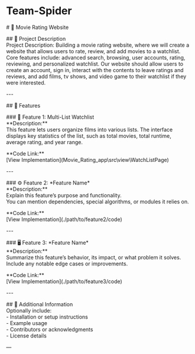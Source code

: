 # Team-Spider

\# 🧩 Movie Rating Website

\#\# 📘 Project Description  
Project Description: </b>Building a movie rating website, where we will create a website that allows users to rate, review, and add movies to a watchlist. Core features include: advanced search, browsing, user accounts, rating, reviewing, and personalized watchlist. Our website should allow users to create an account, sign in, interact with the contents to leave ratings and reviews, and add films, tv shows, and video game to their watchlist if they were interested.

\---

\#\# 🚀 Features

\#\#\# 🧠 Feature 1: Multi-List Watchlist  
\*\*Description:\*\*    
This feature lets users organize films into various lists. The interface displays key statistics of the list, such as 
total movies, total runtime, average rating, and year range. 

\*\*Code Link:\*\*    
\[View Implementation\](Movie_Rating_app\src\view\WatchListPage)

\---

\#\#\# ⚙️ Feature 2: \*Feature Name\*  
\*\*Description:\*\*    
Explain this feature’s purpose and functionality.    
You can mention dependencies, special algorithms, or modules it relies on.

\*\*Code Link:\*\*    
\[View Implementation\](./path/to/feature2/code)

\---

\#\#\# 🖥️ Feature 3: \*Feature Name\*  
\*\*Description:\*\*    
Summarize this feature’s behavior, its impact, or what problem it solves.    
Include any notable edge cases or improvements.

\*\*Code Link:\*\*    
\[View Implementation\](./path/to/feature3/code)

\---

\#\# 📄 Additional Information  
Optionally include:  
\- Installation or setup instructions    
\- Example usage    
\- Contributors or acknowledgments    
\- License details  

—


